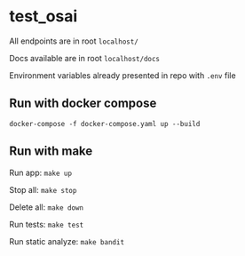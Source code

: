 # test_osai
All endpoints are in root `localhost/`

Docs available are in root `localhost/docs`

Environment variables already presented in repo with `.env` file


## Run with docker compose

`docker-compose -f docker-compose.yaml up --build`

## Run with make

Run app: `make up`

Stop all: `make stop`

Delete all: `make down`

Run tests: `make test`

Run static analyze: `make bandit`
